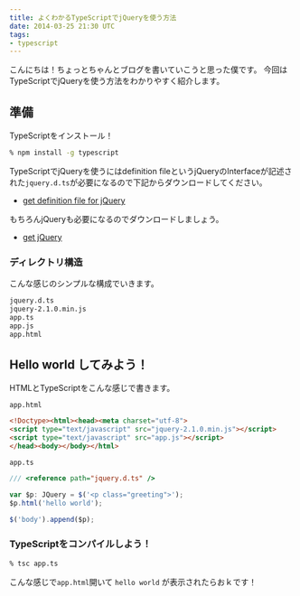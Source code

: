 ```yaml
---
title: よくわかるTypeScriptでjQueryを使う方法
date: 2014-03-25 21:30 UTC
tags:
- typescript
---
```


こんにちは！ちょっとちゃんとブログを書いていこうと思った僕です。
今回はTypeScriptでjQueryを使う方法をわかりやすく紹介します。

## 準備

TypeScriptをインストール！

```sh
% npm install -g typescript
```

TypeScriptでjQueryを使うにはdefinition fileというjQueryのInterfaceが記述された`jquery.d.ts`が必要になるので下記からダウンロードしてください。

* [get definition file for jQuery](https://raw.githubusercontent.com/borisyankov/DefinitelyTyped/master/jquery/jquery.d.ts)

もちろんjQueryも必要になるのでダウンロードしましょう。

* [get jQuery](http://code.jquery.com/jquery-2.1.0.min.js)

### ディレクトリ構造

こんな感じのシンプルな構成でいきます。

```sh
jquery.d.ts
jquery-2.1.0.min.js
app.ts
app.js
app.html
```

## Hello world してみよう！

HTMLとTypeScriptをこんな感じで書きます。

`app.html`

```html
<!Doctype><html><head><meta charset="utf-8">
<script type="text/javascript" src="jquery-2.1.0.min.js"></script>
<script type="text/javascript" src="app.js"></script>
</head><body></body></html>
```

`app.ts`

```typescript
/// <reference path="jquery.d.ts" />

var $p: JQuery = $('<p class="greeting">');
$p.html('hello world');

$('body').append($p);
```

### TypeScriptをコンパイルしよう！

```sh
% tsc app.ts
```

こんな感じで`app.html`開いて `hello world` が表示されたらおｋです！
